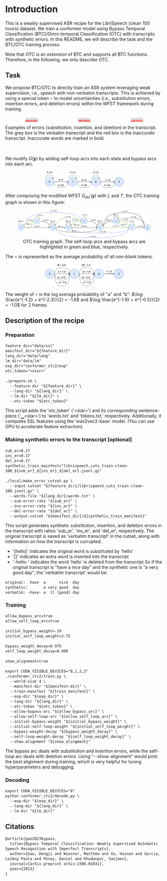 # Introduction

This is a weakly supervised ASR recipe for the LibriSpeech (clean 100 hours) dataset. We train a
conformer model using Bypass Temporal Classification (BTC)/Omni-temporal Classification (OTC) with transcripts with synthetic errors. In this README, we will describe
the task and the BTC/OTC training process.

Note that OTC is an extension of BTC and supports all BTC functions. Therefore, in the following, we only describe OTC.
## Task
We propose BTC/OTC to directly train an ASR system leveraging weak supervision, i.e., speech with non-verbatim transcripts. This is achieved by using a special token $\star$ to model uncertainties (i.e., substitution errors, insertion errors, and deletion errors) 
within the WFST framework during training.


<div style="display: flex;flex; justify-content: space-between">
  <figure style="flex: 2; text-align: center; margin: 5px;">
    <img src="figures/sub.png" alt="Image 1" width="25%" />

  </figure>
  <figure style="flex: 2; text-align: center; margin: 5px;">
    <img src="figures/ins.png" alt="Image 2" width="25%" />

  </figure>
  <figure style="flex: 2; text-align: center;margin: 5px;">
    <img src="figures/del.png" alt="Image 3" width="25%" />

  </figure>
</div>
<figcaption> Examples of errors (substitution, insertion, and deletion) in the transcript. The grey box is the verbatim transcript and the red box is the inaccurate transcript. Inaccurate words are marked in bold.</figcaption> <br><br>


We modify $G(\mathbf{y})$ by adding self-loop arcs into each state and bypass arcs into each arc. 
  <p align="center">
    <img src="figures/otc_g.png" alt="Image Alt Text" width="50%" />

  </p>

After composing the modified WFST $G_{\text{otc}}(\mathbf{y})$ with $L$ and $T$, the OTC training graph is shown in this figure:
<figure style="text-align: center">
  <img src="figures/otc_training_graph.drawio.png" alt="Image Alt Text" />
  <figcaption>OTC training graph. The self-loop arcs and bypass arcs are highlighted in green and blue, respectively.</figcaption>
</figure>

The $\star$ is represented as the average probability of all non-blank tokens.
  <p align="center">
    <img src="figures/otc_emission.drawio.png" width="50%" />
  </p>

The weight of $\star$ is the log average probability of "a" and "b": $\log \frac{e^{-1.2} + e^{-2.3}}{2} = -1.6$ and $\log \frac{e^{-1.9} + e^{-0.5}}{2} = -1.0$ for 2 frames.

## Description of the recipe
### Preparation
```
feature_dir="data/ssl"
manifest_dir="${feature_dir}"
lang_dir="data/lang"
lm_dir="data/lm"
exp_dir="conformer_ctc2/exp"
otc_token="<star>"

./prepare.sh \
  --feature-dir "${feature_dir}" \
  --lang-dir "${lang_dir}" \
  --lm-dir "${lm_dir}" \
  --otc-token "${otc_token}" 
```
This script adds the 'otc_token' ('\<star\>') and its corresponding sentence-piece ('▁\<star\>') to 'words.txt' and 'tokens.txt,' respectively. Additionally, it computes SSL features using the 'wav2vec2-base' model. (You can use GPU to accelerate feature extraction).

### Making synthetic errors to the transcript [optional]
```
sub_er=0.17
ins_er=0.17
del_er=0.17
synthetic_train_mainfest="librispeech_cuts_train-clean-100_${sub_er}_${ins_er}_${del_er}.jsonl.gz"

./local/make_error_cutset.py \
  --input-cutset "${feature_dir}/librispeech_cuts_train-clean-100.jsonl.gz" \
  --words-file "${lang_dir}/words.txt" \
  --sub-error-rate "${sub_er}" \
  --ins-error-rate "${ins_er}" \
  --del-error-rate "${del_er}" \
  --output-cutset "${manifest_dir}/${synthetic_train_manifest}"
```
This script generates synthetic substitution, insertion, and deletion errors in the transcript with ratios 'sub_er', 'ins_er', and 'del_er', respectively. The original transcript is saved as 'verbatim transcript' in the cutset, along with information on how the transcript is corrupted:
  - '[hello]' indicates the original word is substituted by 'hello'
  - '[]' indicates an extra word is inserted into the transcript
  - '-hello-' indicates the word 'hello' is deleted from the transcript
So if the original transcript is "have a nice day" and the synthetic one is "a very good day", the 'verbatim transcript' would be:
```
original:  have  a      nice  day
synthetic:       a very good  day
verbatim: -have- a  [] [good] day
```

### Training
```
allow_bypass_arc=true
allow_self_loop_arc=true

initial_bypass_weight=-19
initial_self_loop_weight=3.75

bypass_weight_decay=0.975
self_loop_weight_decay=0.999

show_alignment=true

export CUDA_VISIBLE_DEVICES="0,1,2,3"
./conformer_ctc2/train.py \
  --world-size 4 \
  --manifest-dir "${manifest–dir}" \
  --train-manifest "${train_manifest}" \
  --exp-dir "${exp_dir}" \
  --lang-dir "${lang_dir}" \
  --otc-token "${otc_token}" \
  --allow-bypass-arc "${allow_bypass_arc}" \
  --allow-self-loop-arc "${allow_self_loop_arc}" \
  --initial-bypass-weight "${initial_bypass_weight}" \
  --initial-self-loop-weight "${initial_self_loop_weight}" \
  --bypass-weight-decay "${bypass_weight_decay}" \
  --self-loop-weight-decay "${self_loop_weight_decay}" \
  --show-alignment "${show_alingment}"
```
The bypass arc deals with substitution and insertion errors, while the self-loop arc deals with deletion errors. Using "--show-alignment" would print the best alignment during training, which is very helpful for tuning hyperparameters and debugging.

### Decoding
```
export CUDA_VISIBLE_DEVICES="0"
python conformer_ctc2/decode.py \
  --exp-dir "${exp_dir}" \
  --lang-dir "${lang_dir}" \
  --lm-dir "${lm_dir}" 
```

## Citations
```
@article{gao2023bypass,
  title={Bypass Temporal Classification: Weakly Supervised Automatic Speech Recognition with Imperfect Transcripts},
  author={Gao, Dongji and Wiesner, Matthew and Xu, Hainan and Garcia, Leibny Paola and Povey, Daniel and Khudanpur, Sanjeev},
  journal={arXiv preprint arXiv:2306.01031},
  year={2023}
}
```
